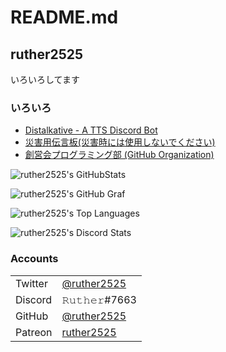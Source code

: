# README.md

## ruther2525

いろいろしてます

### いろいろ
- [Distalkative - A TTS Discord Bot](https://distalkative.ml/)
- [災害用伝言板(災害時には使用しないでください)](https://anpi.ruther.work/)
- [創営会プログラミング部 (GitHub Organization)](https://github.com/soueikai-programming/)

![ruther2525's GitHubStats](https://github-readme-stats.vercel.app/api?username=ruther2525&show_icons=true&theme=dracula)

![ruther2525's GitHub Graf](https://github-profile-summary-cards.vercel.app/api/cards/profile-details?username=ruther2525&theme=dracula)

![ruther2525's Top Languages](https://github-readme-stats.vercel.app/api/top-langs/?username=ruther2525&layout=compact&theme=dracula)

![ruther2525's Discord Stats](https://discord.c99.nl/widget/theme-1/722072905604923393.png)

### Accounts

|         |                                                  |
|---------|--------------------------------------------------|
| Twitter | [@ruther2525](https://twitter.com/ruther2525/)   |
| Discord | 𝚁𝚞𝚝𝚑𝚎𝚛#7663                                |
| GitHub  | [@ruther2525](https://github.com/ruther2525)     |
| Patreon | [ruther2525](https://www.patreon.com/ruther2525) |
